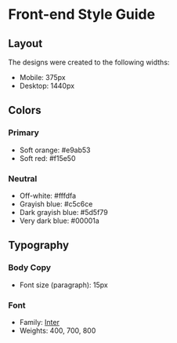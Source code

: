 # Front-end Style Guide

## Layout

The designs were created to the following widths:

- Mobile: 375px
- Desktop: 1440px

## Colors

### Primary

- Soft orange: #e9ab53
- Soft red: #f15e50

### Neutral

- Off-white: #fffdfa
- Grayish blue: #c5c6ce
- Dark grayish blue: #5d5f79
- Very dark blue: #00001a

## Typography

### Body Copy

- Font size (paragraph): 15px

### Font

- Family: [Inter](https://fonts.google.com/specimen/Inter)
- Weights: 400, 700, 800
